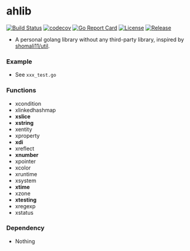 # ahlib

[![Build Status](https://www.travis-ci.org/Aoi-hosizora/ahlib.svg?branch=master)](https://www.travis-ci.org/Aoi-hosizora/ahlib)
[![codecov](https://codecov.io/gh/Aoi-hosizora/ahlib/branch/master/graph/badge.svg)](https://codecov.io/gh/Aoi-hosizora/ahlib)
[![Go Report Card](https://goreportcard.com/badge/github.com/Aoi-hosizora/ahlib)](https://goreportcard.com/report/github.com/Aoi-hosizora/ahlib)
[![License](http://img.shields.io/badge/license-mit-blue.svg)](./LICENSE)
[![Release](https://img.shields.io/github/v/release/Aoi-hosizora/ahlib)](https://github.com/Aoi-hosizora/ahlib/releases)

+ A personal golang library without any third-party library, inspired by [shomali11/util](https://github.com/shomali11/util).

### Example

+ See `xxx_test.go`

### Functions

+ xcondition
+ xlinkedhashmap
+ **xslice**
+ **xstring**
+ xentity
+ xproperty
+ **xdi**
+ xreflect
+ **xnumber**
+ xpointer
+ xcolor
+ xruntime
+ xsystem
+ **xtime**
+ xzone
+ **xtesting**
+ xregexp
+ xstatus

### Dependency

+ Nothing

